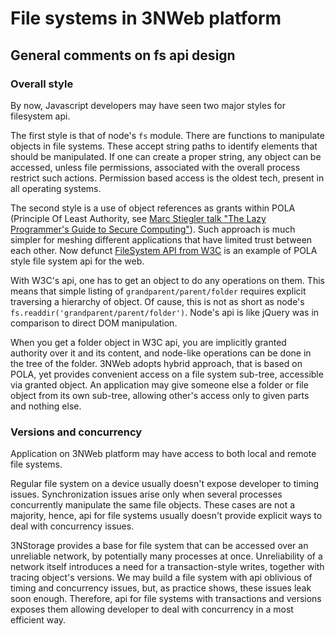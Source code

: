 
# File systems in 3NWeb platform

## General comments on fs api design

### Overall style

By now, Javascript developers may have seen two major styles for filesystem api.

The first style is that of node's `fs` module. There are functions to manipulate objects in file systems. These accept string paths to identify elements that should be manipulated. If one can create a proper string, any object can be accessed, unless file permissions, associated with the overall process restrict such actions. Permission based access is the oldest tech, present in all operating systems.

The second style is a use of object references as grants within POLA (Principle Of Least Authority, see [Marc Stiegler talk "The Lazy Programmer's Guide to Secure Computing"](https://www.youtube.com/watch?v=eL5o4PFuxTY)). Such approach is much simpler for meshing different applications that have limited trust between each other. Now defunct [FileSystem API from W3C](https://www.w3.org/TR/file-system-api/) is an example of POLA style file system api for the web.

With W3C's api, one has to get an object to do any operations on them. This means that simple listing of `grandparent/parent/folder` requires explicit traversing a hierarchy of object. Of cause, this is not as short as node's `fs.readdir('grandparent/parent/folder')`. Node's api is like jQuery was in comparison to direct DOM manipulation.

When you get a folder object in W3C api, you are implicitly granted authority over it and its content, and node-like operations can be done in the tree of the folder. 3NWeb adopts hybrid approach, that is based on POLA, yet provides convenient access on a file system sub-tree, accessible via granted object. An application may give someone else a folder or file object from its own sub-tree, allowing  other's access only to given parts and nothing else.

### Versions and concurrency

Application on 3NWeb platform may have access to both local and remote file systems.

Regular file system on a device usually doesn't expose developer to timing issues. Synchronization issues arise only when several processes concurrently manipulate the same file objects. These cases are not a majority, hence, api for file systems usually doesn't provide explicit ways to deal with concurrency issues.

3NStorage provides a base for file system that can be accessed over an unreliable network, by potentially many processes at once. Unreliability of a network itself introduces a need for a transaction-style writes, together with tracing object's versions. We may build a file system with api oblivious of timing and concurrency issues, but, as practice shows, these issues leak soon enough. Therefore, api for file systems with transactions and versions exposes them allowing developer to deal with concurrency in a most efficient way.
